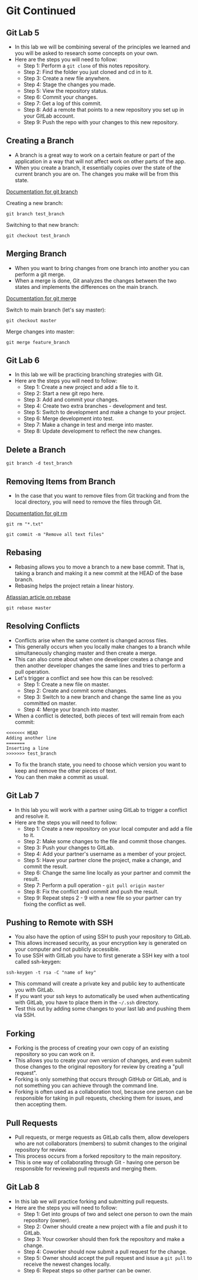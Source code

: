 # Git Continued

## Git Lab 5
- In this lab we will be combining several of the principles we learned and you will be asked to research some concepts on your own. 
- Here are the steps you will need to follow:
	- Step 1: Perform a `git clone` of this notes repository.
	- Step 2: Find the folder you just cloned and cd in to it. 
	- Step 3: Create a new file anywhere.
	- Step 4: Stage the changes you made.
	- Step 5: View the repository status.
	- Step 6: Commit your changes.
	- Step 7: Get a log of this commit.
	- Step 8: Add a remote that points to a new repository you set up in your GitLab account.
	- Step 9: Push the repo with your changes to this new repository.

## Creating a Branch
- A branch is a great way to work on a certain feature or part of the application in a way that will not affect work on other parts of the app.
- When you create a branch, it essentially copies over the state of the current branch you are on. The changes you make will be from this state.

[Documentation for git branch](http://git-scm.com/docs/git-branch)

Creating a new branch:

```
git branch test_branch
```

Switching to that new branch:

```
git checkout test_branch
```

## Merging Branch
- When you want to bring changes from one branch into another you can perform a git merge.
- When a merge is done, Git analyzes the changes between the two states and implements the differences on the main branch.

[Documentation for git merge](http://git-scm.com/docs/git-merge)

Switch to main branch (let's say master):

```
git checkout master
```

Merge changes into master:

```
git merge feature_branch
```

## Git Lab 6
- In this lab we will be practicing branching strategies with Git.
- Here are the steps you will need to follow:
	- Step 1: Create a new project and add a file to it.
	- Step 2: Start a new git repo here.
	- Step 3: Add and commit your changes.
	- Step 4: Create two extra branches - development and test.
	- Step 5: Switch to development and make a change to your project.
	- Step 6: Merge development into test.
	- Step 7: Make a change in test and merge into master.
	- Step 8: Update development to reflect the new changes.

## Delete a Branch

```
git branch -d test_branch
```

## Removing Items from Branch
- In the case that you want to remove files from Git tracking and from the local directory, you will need to remove the files through Git.

[Documentation for git rm](http://git-scm.com/docs/git-rm)

```
git rm "*.txt"
```

```
git commit -m "Remove all text files"
```

## Rebasing
- Rebasing allows you to move a branch to a new base commit. That is, taking a branch and making it a new commit at the HEAD of the base branch.
- Rebasing helps the project retain a linear history.

[Atlassian article on rebase](https://www.atlassian.com/git/tutorials/rewriting-history/git-rebase)

```
git rebase master
```

## Resolving Conflicts
- Conflicts arise when the same content is changed across files.
- This generally occurs when you locally make changes to a branch while simultaneously changing master and then create a merge.
- This can also come about when one developer creates a change and then another developer changes the same lines and tries to perform a pull operation.
- Let's trigger a conflict and see how this can be resolved:
	- Step 1: Create a new file on master.
	- Step 2: Create and commit some changes.
	- Step 3: Switch to a new branch and change the same line as you committed on master.
	- Step 4: Merge your branch into master.
- When a conflict is detected, both pieces of text will remain from each commit:

```
<<<<<<< HEAD
Adding another line
=======
Inserting a line
>>>>>>> test_branch
```

- To fix the branch state, you need to choose which version you want to keep and remove the other pieces of text.
- You can then make a commit as usual.

## Git Lab 7
- In this lab you will work with a partner using GitLab to trigger a conflict and resolve it.
- Here are the steps you will need to follow:
	- Step 1: Create a new repository on your local computer and add a file to it.
	- Step 2: Make some changes to the file and commit those changes.
	- Step 3: Push your changes to GitLab.
	- Step 4: Add your partner's username as a member of your project.
	- Step 5: Have your partner clone the project, make a change, and commit the result.
	- Step 6: Change the same line locally as your partner and commit the result.
	- Step 7: Perform a pull operation - `git pull origin master`
	- Step 8: Fix the conflict and commit and push the result.
	- Step 9: Repeat steps 2 - 9 with a new file so your partner can try fixing the conflict as well.

## Pushing to Remote with SSH
- You also have the option of using SSH to push your repository to GitLab.
- This allows increased security, as your encryption key is generated on your computer and not publicly accessible.
- To use SSH with GitLab you have to first generate a SSH key with a tool called ssh-keygen:

```
ssh-keygen -t rsa -C "name of key"
```

- This command will create a private key and public key to authenticate you with GitLab.
- If you want your ssh keys to automatically be used when authenticating with GitLab, you have to place them in the `~/.ssh` directory.
- Test this out by adding some changes to your last lab and pushing them via SSH.

## Forking
- Forking is the process of creating your own copy of an existing repository so you can work on it.
- This allows you to create your own version of changes, and even submit those changes to the original repository for review by creating a "pull request".
- Forking is only something that occurs through GitHub or GitLab, and is not something you can achieve through the command line.
- Forking is often used as a collaboration tool, because one person can be responsible for taking in pull requests, checking them for issues, and then accepting them.

## Pull Requests
- Pull requests, or merge requests as GitLab calls them, allow developers who are not collaborators (members) to submit changes to the original repository for review.
- This process occurs from a forked repository to the main repository.
- This is one way of collaborating through Git - having one person be responsible for reviewing pull requests and merging them.

## Git Lab 8
- In this lab we will practice forking and submitting pull requests.
- Here are the steps you will need to follow:
	- Step 1: Get into groups of two and select one person to own the main repository (owner).
	- Step 2: Owner should create a new project with a file and push it to GitLab.
	- Step 3: Your coworker should then fork the repository and make a change.
	- Step 4: Coworker should now submit a pull request for the change.
	- Step 5: Owner should accept the pull request and issue a `git pull` to receive the newest changes locally.
	- Step 6: Repeat steps so other partner can be owner.